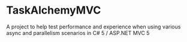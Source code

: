 TaskAlchemyMVC
==============

A project to help test performance and experience when using various async and parallelism scenarios in C# 5 / ASP.NET MVC 5
